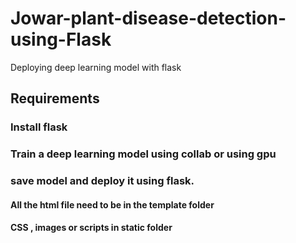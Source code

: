 # Jowar-plant-disease-detection-using-Flask
Deploying deep learning model with flask

## Requirements
### Install flask
### Train a deep learning model using collab or using gpu
### save model and deploy it using flask.


#### All the html file need to be in the template folder
#### CSS , images or scripts in static folder

